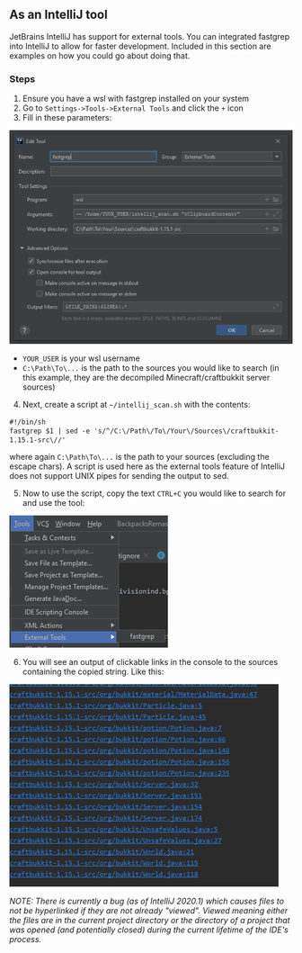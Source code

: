 As an IntelliJ tool
-------------------

JetBrains IntelliJ has support for external tools. You can integrated fastgrep
into IntelliJ to allow for faster development. Included in this section are 
examples on how you could go about doing that.

### Steps
1. Ensure you have a wsl with fastgrep installed on your system
2. Go to `Settings->Tools->External Tools` and click the `+` icon
3. Fill in these parameters:

![](https://raw.githubusercontent.com/divisionind/fastgrep/master/intellij_tool/external_tool_example.png)

- `YOUR_USER` is your wsl username
- `C:\Path\To\...` is the path to the sources you would like to search (in this example,
  they are the decompiled Minecraft/craftbukkit server sources)
  
4. Next, create a script at `~/intellij_scan.sh` with the contents:
```shell script
#!/bin/sh
fastgrep $1 | sed -e 's/^/C:\/Path\/To\/Your\/Sources\/craftbukkit-1.15.1-src\//'
```
where again `C:\Path\To\...` is the path to your sources (excluding the escape chars).
A script is used here as the external tools feature of IntelliJ does not support UNIX
pipes for sending the output to sed.

5. Now to use the script, copy the text `CTRL+C` you would like to search for and use the tool:

![](https://raw.githubusercontent.com/divisionind/fastgrep/master/intellij_tool/usage_example.png)

6. You will see an output of clickable links in the console to the sources containing the copied string.
Like this:

![](https://raw.githubusercontent.com/divisionind/fastgrep/master/intellij_tool/output_example.png)

_NOTE: There is currently a bug (as of IntelliJ 2020.1) which causes files to not be hyperlinked
if they are not already "viewed". Viewed meaning either the files are in the current project directory
or the directory of a project that was opened (and potentially closed) during the current lifetime of
the IDE's process._